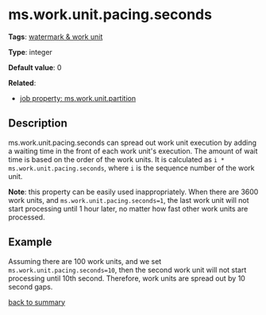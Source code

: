 # ms.work.unit.pacing.seconds

**Tags**: 
[watermark & work unit](https://github.com/linkedin/data-integration-library/blob/master/docs/parameters/categories.md#watermark-work-unit-properties)

**Type**: integer

**Default value**: 0

**Related**:
 
- [job property: ms.work.unit.partition](https://github.com/linkedin/data-integration-library/blob/master/docs/parameters/ms.work.unit.partition.md)

## Description

ms.work.unit.pacing.seconds can spread out work unit execution by adding a waiting time
in the front of each work unit's execution. The amount of wait time is based on the order of
the work units. It is calculated as `i * ms.work.unit.pacing.seconds`, where `i` is the sequence number
of the work unit.

**Note**: this property can be easily used inappropriately. When there are 3600 work units, and 
`ms.work.unit.pacing.seconds=1`, the last work unit will not start processing until 1 hour later,
no matter how fast other work units are processed.

## Example

Assuming there are 100 work units, and we set `ms.work.unit.pacing.seconds=10`, then the second 
work unit will not start processing until 10th second. Therefore, work units are spread out by
10 second gaps.  

[back to summary](https://github.com/linkedin/data-integration-library/blob/master/docs/parameters/summary.md)